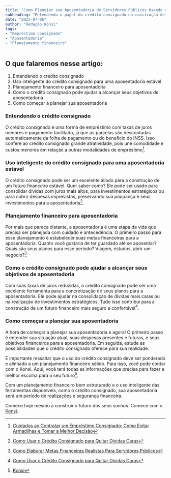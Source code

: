 ```yaml
---
title: "Como Planejar sua Aposentadoria de Servidores Públicos Usando a Estratégia do Crédito Consignado?"
subheading: "Entendendo o papel do crédito consignado na construção de uma aposentadoria segura e confortável."
date: "2023-07-06"
author: "Redação Konsi"
tags:
- "Empréstimo consignado"
- "Aposentadoria"
- "Planejamento financeiro"
---
```


## O que falaremos nesse artigo:
1. Entendendo o crédito consignado
2. Uso inteligente do crédito consignado para uma aposentadoria estável
3. Planejamento financeiro para aposentadoria
4. Como o crédito consignado pode ajudar a alcançar seus objetivos de aposentadoria
5. Como começar a planejar sua aposentadoria

### Entendendo o crédito consignado

O crédito consignado é uma forma de empréstimo com taxas de juros menores e pagamento facilitado, já que as parcelas são descontadas automaticamente da folha de pagamento ou do benefício do INSS. Isso confere ao crédito consignado grande atratividade, pois une comodidade e custos menores em relação a outras modalidades de empréstimo[^1^].

### Uso inteligente do crédito consignado para uma aposentadoria estável

O crédito consignado pode ser um excelente aliado para a construção de um futuro financeiro estável. Quer saber como? Ele pode ser usado para consolidar dívidas com juros mais altos, para investimentos estratégicos ou para cobrir despesas imprevistas, preservando sua poupança e seus investimentos para a aposentadoria[^2^].

### Planejamento financeiro para aposentadoria

Por mais que pareça distante, a aposentadoria é uma etapa da vida que precisa ser planejada com cuidado e antecedência. O primeiro passo para esse planejamento é estabelecer suas metas financeiras para a aposentadoria. Quanto você gostaria de ter guardado até se aposentar? Quais são seus planos para esse período? Viagem, estudos, abrir um negócio?[^5^]

### Como o crédito consignado pode ajudar a alcançar seus objetivos de aposentadoria

Com suas taxas de juros reduzidas, o crédito consignado pode ser uma excelente ferramenta para a concretização de seus planos para a aposentadoria. Ele pode ajudar na consolidação de dívidas mais caras ou na realização de investimentos estratégicos. Tudo isso contribui para a construção de um futuro financeiro mais seguro e confortável[^2^].

### Como começar a planejar sua aposentadoria

A hora de começar a planejar sua aposentadoria é agora! O primeiro passo é entender sua situação atual, suas despesas presentes e futuras, e seus objetivos financeiros para a aposentadoria. Em seguida, estude as possibilidades que o crédito consignado oferece para sua realidade. 

É importante ressaltar que o uso do crédito consignado deve ser ponderado e alinhado a um planejamento financeiro sólido. Para isso, você pode contar com o Konsi. Aqui, você terá todas as informações que precisa para fazer a melhor escolha para o seu futuro[^7^].

Com um planejamento financeiro bem estruturado e o uso inteligente das ferramentas disponíveis, como o crédito consignado, sua aposentadoria será um período de realizações e segurança financeira.

Comece hoje mesmo a construir o futuro dos seus sonhos. Comece com o [Konsi](https://www.konsi.com.br/).

[^1^]: [Cuidados ao Contratar um Empréstimo Consignado: Como Evitar Armadilhas e Tomar a Melhor Decisão](https://www.konsi.com.br/postagens/cuidados-ao-contratar-um-emprestimo-consignado-como-evitar-armadilhas-e-tomar-a-melhor-deciso)
[^2^]: [Como Usar o Crédito Consignado para Quitar Dívidas Caras](https://www.konsi.com.br/postagens/como-usar-o-crdito-consignado-para-quitar-dvidas-caras)
[^5^]: [Como Elaborar Metas Financeiras Realistas Para Servidores Públicos](https://www.konsi.com.br/postagens/como-elaborar-metas-financeiras-realistas-para-servidores-pblicos)
[^7^]: [Konsi](https://www.konsi.com.br/)
